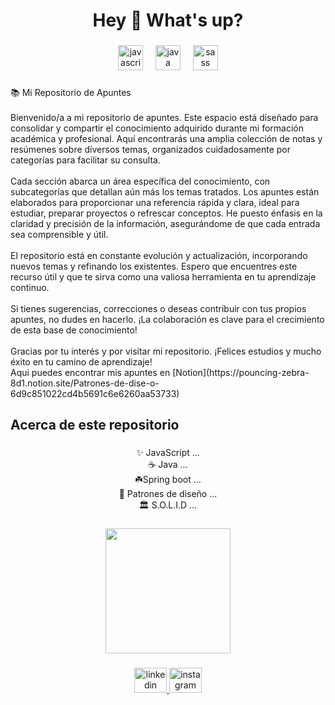 <h1 align="center">Hey 👋 What's up?</h1>

###

<div align="center">
  <img src="https://cdn.jsdelivr.net/gh/devicons/devicon/icons/javascript/javascript-original.svg" height="40" alt="javascript logo"  />
  <img width="12" />
  <img src="https://cdn.jsdelivr.net/gh/devicons/devicon/icons/java/java-original.svg" height="40" alt="java logo"  />
  <img width="12" />
  <img src="https://cdn.jsdelivr.net/gh/devicons/devicon/icons/sass/sass-original.svg" height="40" alt="sass logo"  />
</div>

###

<p align="left">📚 Mi Repositorio de Apuntes<br><br>Bienvenido/a a mi repositorio de apuntes. Este espacio está diseñado para consolidar y compartir el conocimiento adquirido durante mi formación académica y profesional. Aquí encontrarás una amplia colección de notas y resúmenes sobre diversos temas, organizados cuidadosamente por categorías para facilitar su consulta.<br><br>Cada sección abarca un área específica del conocimiento, con subcategorías que detallan aún más los temas tratados. Los apuntes están elaborados para proporcionar una referencia rápida y clara, ideal para estudiar, preparar proyectos o refrescar conceptos. He puesto énfasis en la claridad y precisión de la información, asegurándome de que cada entrada sea comprensible y útil.<br><br>El repositorio está en constante evolución y actualización, incorporando nuevos temas y refinando los existentes. Espero que encuentres este recurso útil y que te sirva como una valiosa herramienta en tu aprendizaje continuo.<br><br>Si tienes sugerencias, correcciones o deseas contribuir con tus propios apuntes, no dudes en hacerlo. ¡La colaboración es clave para el crecimiento de esta base de conocimiento!<br><br>Gracias por tu interés y por visitar mi repositorio. ¡Felices estudios y mucho éxito en tu camino de aprendizaje! <br> Aqui puedes encontrar mis apuntes en [Notion](https://pouncing-zebra-8d1.notion.site/Patrones-de-dise-o-6d9c851022cd4b5691c6e6260aa53733)
</p>

###

<h2 align="left">Acerca de este repositorio</h2>

###

<p align="center">✨ JavaScript ...<br>☕ Java ...<br> ☘️Spring boot ...<br>🎲 Patrones de diseño ...<br>🏛️ S.O.L.I.D ...</p>

###

<div align="center">
  <img height="200" src="https://media0.giphy.com/media/v1.Y2lkPTc5MGI3NjExaHV1emgxd3dzMTZ2bzlrYTl1bTY1c3VkZndyZnZxdWswaDFjMTlraCZlcD12MV9pbnRlcm5hbF9naWZfYnlfaWQmY3Q9Zw/xUA7bdpLxQhsSQdyog/giphy.webp"  />
</div>

###

<div align="center">
  <a href="https://www.linkedin.com/in/rigoberto-miranda/" target="_blank">
    <img src="https://raw.githubusercontent.com/maurodesouza/profile-readme-generator/master/src/assets/icons/social/linkedin/default.svg" width="52" height="40" alt="linkedin logo"  />
  </a>
  <a href="https://www.instagram.com/rigo.m1503/" target="_blank">
    <img src="https://raw.githubusercontent.com/maurodesouza/profile-readme-generator/master/src/assets/icons/social/instagram/default.svg" width="52" height="40" alt="instagram logo"  />
  </a>
</div>

###
